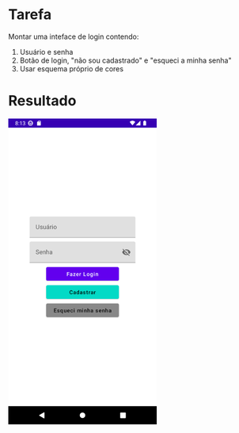 # Tarefa

Montar uma inteface de login contendo:
1. Usuário e senha
0. Botão de login, "não sou cadastrado" e "esqueci a minha senha"
0. Usar esquema próprio de cores

# Resultado

<img src="./preview.png" width="300px">